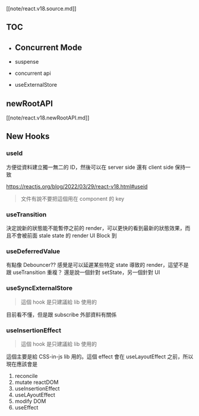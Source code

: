
[[note/react.v18.source.md]]

## TOC 
- Concurrent Mode
    -   

- suspense
- concurrent api
- useExternalStore

## newRootAPI

[[note/react.v18.newRootAPI.md]]



## New Hooks

### useId

方便從資料建立獨一無二的 ID，然後可以在 server side 還有 client side 保持一致

https://reactjs.org/blog/2022/03/29/react-v18.html#useid

> 文件有說不要把這個用在 component 的 key

### useTransition

決定說新的狀態能不能暫停之前的 render，可以更快的看到最新的狀態效果，而且不會被前面 stale state 的 render UI Block 到

### useDeferredValue
有點像 Debouncer?? 感覺是可以延遲某些特定 state 導致的 render，這望不是跟 useTransition 重複？
還是說一個針對 setState，另一個針對 UI


### useSyncExternalStore
> 這個 hook 是只建議給 lib 使用的

目前看不懂，但是跟 subscribe 外部資料有關係
### useInsertionEffect
> 這個 hook 是只建議給 lib 使用的

這個主要是給 CSS-in-js lib 用的。這個 effect 會在 useLayoutEffect 之前，所以現在應該會是

1. reconcile
1. mutate reactDOM
2. useInsertionEffect
3. useLAyoutEffect
4. modify DOM
5. useEffect
